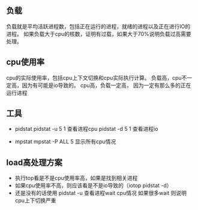 ## 负载
负载就是平均活跃进程数，包括正在运行的进程，就绪的进程以及正在进行IO的进程。
如果负载大于cpu的核数，证明有过载，如果大于70%说明负载过高需要处理。


## cpu使用率
cpu的实际使用率，包括cpu上下文切换和cpu实际执行计算。
负载高，cpu不一定高，因为有可能是io导致的。
cpu高，负载一定高， 因为一定有那么多的正在运行进程

## 工具
- pidstat 
pidstat -u 5 1 查看进程cpu
pidstat -d 5 1 查看进程io

- mpstat
mpstat -P ALL 5 显示所有cpu情况 

## load高处理方案
- 执行top看是不是cpu使用率高，如果是找到相关进程
- 如果cpu使用率不高，则应该看是不是io导致的（iotop pidstat -d）
- 还是没有的话使用 pidstat -u 查看进程wait cpu情况 如果很多wait 则说明cpu上下切换严重
